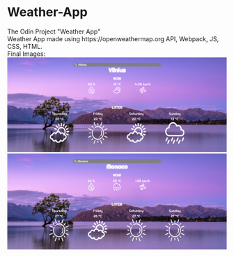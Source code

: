 # Weather-App

<p>
The Odin Project "Weather App" <br>
Weather App made using https://openweathermap.org API, Webpack, JS, CSS, HTML. <br>
Final Images: 
<img src = "finalImage1.png">
<img src = "finalImage2.png">
</p>